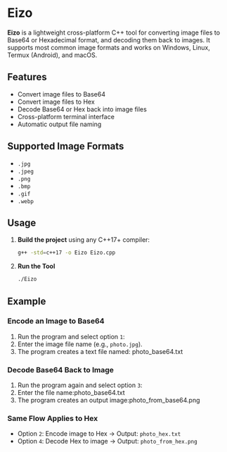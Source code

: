 # Eizo

**Eizo** is a lightweight cross-platform C++ tool for converting image files to Base64 or Hexadecimal format, and decoding them back to images. It supports most common image formats and works on Windows, Linux, Termux (Android), and macOS.

## Features

- Convert image files to Base64
- Convert image files to Hex
- Decode Base64 or Hex back into image files
- Cross-platform terminal interface
- Automatic output file naming

## Supported Image Formats

- `.jpg`
- `.jpeg`
- `.png`
- `.bmp`
- `.gif`
- `.webp`

## Usage

1. **Build the project** using any C++17+ compiler:
   ```bash
   g++ -std=c++17 -o Eizo Eizo.cpp
   ```

2. **Run the Tool**
   ```bash
   ./Eizo
   ```

## Example

### Encode an Image to Base64

1. Run the program and select option `1`:
2. Enter the image file name (e.g., `photo.jpg`).
3. The program creates a text file named: photo_base64.txt

### Decode Base64 Back to Image

1. Run the program again and select option `3`:
2. Enter the file name:photo_base64.txt
3. The program creates an output image:photo_from_base64.png

### Same Flow Applies to Hex

- Option `2`: Encode image to Hex → Output: `photo_hex.txt`
- Option `4`: Decode Hex to image → Output: `photo_from_hex.png`
